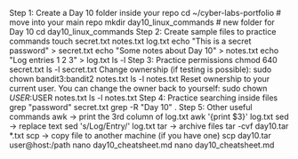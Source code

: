 Step 1: Create a Day 10 folder inside your repo
cd ~/cyber-labs-portfolio       # move into your main repo
mkdir day10_linux_commands       # new folder for Day 10
cd day10_linux_commands
Step 2: Create sample files to practice commands
touch secret.txt notes.txt log.txt
echo "This is a secret password" > secret.txt
echo "Some notes about Day 10" > notes.txt
echo "Log entries 1 2 3" > log.txt
ls -l
Step 3: Practice permissions
chmod 640 secret.txt
ls -l secret.txt
Change ownership (if testing is possible):
sudo chown bandit3:bandit2 notes.txt
ls -l notes.txt
Reset ownership to your current user. You can change the owner back to yourself:
sudo chown $USER:$USER notes.txt
ls -l notes.txt
Step 4: Practice searching inside files
grep "password" secret.txt
grep -R "Day 10" .
Step 5: Other useful commands
awk → print the 3rd column of log.txt
awk '{print $3}' log.txt
sed → replace text
sed 's/Log/Entry/' log.txt
tar → archive files
tar -cvf day10.tar *.txt
scp → copy file to another machine (if you have one)
scp day10.tar user@host:/path
nano day10_cheatsheet.md
nano day10_cheatsheet.md
